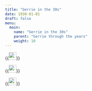 ```yaml
---
title: "Gerrie in the 30s"
date: 1930-01-01
draft: false
menu:
  main:
    name: "Gerrie in the 30s"
    parent: "Gerrie through the years"
    weight: 10
---
```



{{<image width="25em" frame="true" caption="Gerrie on State street" src="img/1930s_Gerrie_on_State_Street.jpg" >}}

{{<image width="25em" frame="true" caption="Gerrie with Grandma Osimowicz" src="img/1930s_Gerrie_with_Grandma_Osimowicz.jpg" >}}

{{<image width="25em" frame="true" caption="Gerrie and Harriet, 1938" src="img/1938_Gerrie_and_Harriet.jpg" >}}